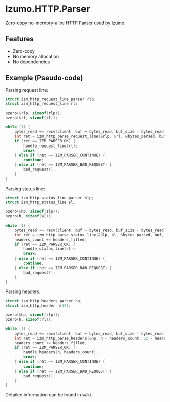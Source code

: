 # Izumo.HTTP.Parser
Zero-copy no-memory-alloc HTTP Parser used by [Izumo](https://github.com/AbrahamHokuto/Izumo).

## Features
+ Zero-copy
+ No memory allocation
+ No dependencies

## Example (Pseudo-code)
Parsing request line:
```C
struct izm_http_request_line_parser rlp;
struct izm_http_request_line rl;

bzero(&rlp, sizeof(rlp));
bzero(&rl, sizeof(rl));

while (1) {
	bytes_read += recv(client, buf + bytes_read, buf_size - bytes_read);
	int ret = izm_http_parse_request_line(&rlp, &rl, &bytes_parsed, buf, bytes_read);
	if (ret == IZM_PARSER_OK) {
		handle_request_line(rl);
		break ;
	} else if (ret == IZM_PARSER_CONTINUE) {
		continue;
	} else if (ret == IZM_PARSER_BAD_REQUEST) {
		bad_request();
	}
}
```

Parsing status line:
```C
struct izm_http_status_line_parser slp;
struct izm_http_status_line sl;

bzero(&hp, sizeof(slp));
bzero(h, sizeof(sl));

while (1) {
	bytes_read += recv(client, buf + bytes_read, buf_size - bytes_read);
	int ret = izm_http_parse_status_line(&slp, sl, &bytes_parsed, buf, bytes_read);
	headers_count += headers_filled;
	if (ret == IZM_PARSER_OK) {
		handle_status_line(sl);
		break;
	} else if (ret == IZM_PARSER_CONTINUE) {
		continue;
	} else if (ret == IZM_PARSER_BAD_REQUEST) {
		bad_request();
	}
}
```

Parsing headers:
```C
struct izm_http_headers_parser hp;
struct izm_http_header h[32];

bzero(&hp, sizeof(rlp));
bzero(h, sizeof(rl));

while (1) {
	bytes_read += recv(client, buf + bytes_read, buf_size - bytes_read);
	int ret = izm_http_parse_headers(&hp, h + headers_count, 32 - headers_count, &headers_filled, &bytes_parsed, buf + start_line_size, bytes_read - start_line_size);
	headers_count += headers_filled;
	if (ret == IZM_PARSER_OK) {
		handle_headers(h, headers_count);
		break;
	} else if (ret == IZM_PARSER_CONTINUE) {
		continue;
	} else if (ret == IZM_PARSER_BAD_REQUEST) {
		bad_request();
	}
}
```

Detailed information can be found in wiki.
